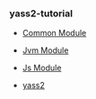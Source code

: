 ### yass2-tutorial

* [Common Module](src/commonMain/kotlin/ch/softappeal/yass2/tutorial)

* [Jvm Module](src/jvmMain/kotlin/ch/softappeal/yass2/tutorial)

* [Js Module](src/jsMain)

* [yass2](https://github.com/softappeal/yass2/)
